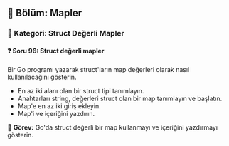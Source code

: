 ## 📘 Bölüm: Mapler  
### 🔹 Kategori: Struct Değerli Mapler  
#### ❓ Soru 96: Struct değerli mapler

Bir Go programı yazarak struct'ların map değerleri olarak nasıl kullanılacağını gösterin.

- En az iki alanı olan bir struct tipi tanımlayın.
- Anahtarları string, değerleri struct olan bir map tanımlayın ve başlatın.
- Map'e en az iki giriş ekleyin.
- Map'i ve içeriğini yazdırın.

🔧 **Görev:** Go'da struct değerli bir map kullanmayı ve içeriğini yazdırmayı gösterin.
